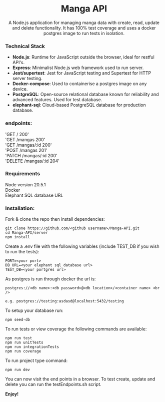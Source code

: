 <h1 align="center">
    Manga API
</h1>

<p align="center">
    A Node.js application for managing manga data with create, read, update and delete functionality. It has 100% test coverage and uses a docker postgres image to run tests in isolation.
</p>

### Technical Stack

- **Node.js**: Runtime for JavaScript outside the browser, ideal for restful API's.
- **Express**: Minimalist Node.js web framework used to run server.
- **Jest/supertest**: Jest for JavaScript testing and Supertest for HTTP server testing.
- **Docker-compose**: Used to containerise a postgres image on any device.
- **PostgreSQL**: Open-source relational database known for reliability and advanced features. Used for test database.
- **elephant-sql**: Cloud-based PostgreSQL database for production database.

### endpoints:

'GET / 200' <br />
'GET /mangas 200' <br />
'GET /mangas/:id 200' <br />
'POST /mangas 201' <br />
'PATCH /mangas/:id 200' <br />
'DELETE /mangas/:id 204'

### Requirements

Node version 20.5.1 <br />
Docker <br />
Elephant SQL database URL

### Installation:

Fork & clone the repo then install dependencies:

```
git clone https://github.com/<github username>/Manga-API.git
cd Manga-API/server
npm install
```

Create a .env file with the following variables (include TEST_DB if you wish to run the tests):

```
PORT=<your port>
DB_URL=<your elephant sql database url>
TEST_DB=<your portgres url>
```

As postgres is run through docker the url is: <br />

```
postgres://<db name>:<db password>@<db location>/<container name> <br />

e.g. postgres://testing:asdasd@localhost:5432/testing
```

To setup your database run:

```
npm seed-db
```

To run tests or view coverage the following commands are available:

```
npm run test
npm run unitTests
npm run integrationTests
npm run coverage
```

To run project type command:

```
npm run dev
```

You can now visit the end points in a browser. To test create, update and delete you can run the testEndpoints.sh script.

**Enjoy!**
